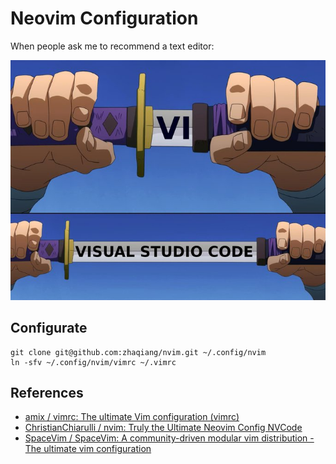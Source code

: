 # Neovim Configuration

When people ask me to recommend a text editor:

![Editor to recommend](images/editor-to-recommend.jpeg)

## Configurate

```
git clone git@github.com:zhaqiang/nvim.git ~/.config/nvim
ln -sfv ~/.config/nvim/vimrc ~/.vimrc
```

## References

- [amix / vimrc: The ultimate Vim configuration (vimrc)](https://github.com/amix/vimrc)
- [ChristianChiarulli / nvim: Truly the Ultimate Neovim Config NVCode](https://github.com/ChristianChiarulli/nvim)
- [SpaceVim / SpaceVim: A community-driven modular vim distribution - The ultimate vim configuration](https://github.com/SpaceVim/SpaceVim)
